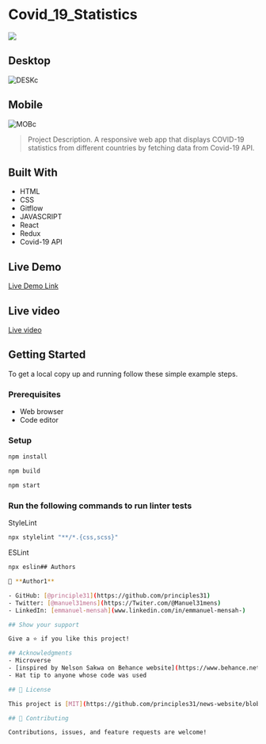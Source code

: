# Covid_19_Statistics
![](https://img.shields.io/badge/Microverse-blueviolet)
## Desktop
![DESKc](https://user-images.githubusercontent.com/90258833/177327462-bd9c7969-5b79-41ac-8f1f-e0bcfa90579b.png)
## Mobile
![MOBc](https://user-images.githubusercontent.com/90258833/177327661-9647d98a-7a70-49d5-9297-2978064a6ef8.png)
> Project Description.
> A responsive web app that displays COVID-19 statistics from different countries by fetching data from Covid-19 API.

## Built With

- HTML
- CSS
- Gitflow
- JAVASCRIPT
- React
- Redux
- Covid-19 API
## Live Demo 
[Live Demo Link](https://62c5632ff95425005628e693--singular-narwhal-45fe91.netlify.app/)
## Live video 
[Live video](https://www.loom.com/share/f70309803f2d4645b21004b3897021e2)

## Getting Started
To get a local copy up and running follow these simple example steps.
### Prerequisites

- Web browser
- Code editor

### Setup


```bash
npm install
```

```bash
npm build
```

```bash
npm start
```

### Run the following commands to run linter tests


StyleLint
```bash
npx stylelint "**/*.{css,scss}"
```

ESLint
```bash
npx eslin## Authors

👤 **Author1**

- GitHub: [@principle31](https://github.com/principles31)
- Twitter: [@manuel31mens](https://Twiter.com/@Manuel31mens)
- LinkedIn: [emmanuel-mensah](www.linkedin.com/in/emmanuel-mensah-)

## Show your support

Give a ⭐️ if you like this project!

## Acknowledgments
- Microverse
- [inspired by Nelson Sakwa on Behance website](https://www.behance.net/sakwadesignstudio)
- Hat tip to anyone whose code was used

## 📝 License

This project is [MIT](https://github.com/principles31/news-website/blob/dev/LICENSE) licensed.

## 🤝 Contributing

Contributions, issues, and feature requests are welcome!

